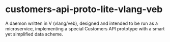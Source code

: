 # customers-api-proto-lite-vlang-veb
A daemon written in V (vlang/veb), designed and intended to be run as a microservice, implementing a special Customers API prototype with a smart yet simplified data scheme.
